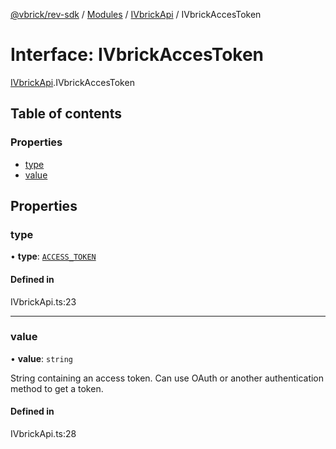 [@vbrick/rev-sdk](../README.md) / [Modules](../modules.md) / [IVbrickApi](../modules/IVbrickApi.md) / IVbrickAccesToken

# Interface: IVbrickAccesToken

[IVbrickApi](../modules/IVbrickApi.md).IVbrickAccesToken

## Table of contents

### Properties

- [type](IVbrickApi.IVbrickAccesToken.md#type)
- [value](IVbrickApi.IVbrickAccesToken.md#value)

## Properties

### type

• **type**: [`ACCESS_TOKEN`](../enums/IVbrickApi.TokenType.md#access_token)

#### Defined in

IVbrickApi.ts:23

___

### value

• **value**: `string`

String containing an access token. Can use OAuth or another authentication method to get a token.

#### Defined in

IVbrickApi.ts:28

